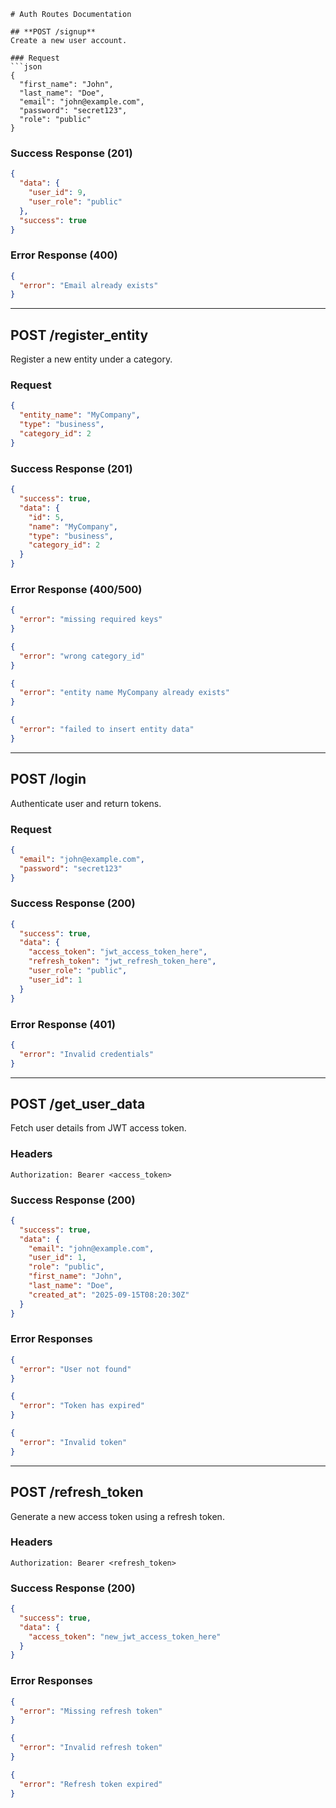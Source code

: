 
````
# Auth Routes Documentation

## **POST /signup**
Create a new user account.

### Request
```json
{
  "first_name": "John",
  "last_name": "Doe",
  "email": "john@example.com",
  "password": "secret123",
  "role": "public"
}
````

### Success Response (201)

```json
{
  "data": {
    "user_id": 9,
    "user_role": "public"
  },
  "success": true
}

```

### Error Response (400)

```json
{
  "error": "Email already exists"
}
```

---

## **POST /register\_entity**

Register a new entity under a category.

### Request

```json
{
  "entity_name": "MyCompany",
  "type": "business",
  "category_id": 2
}
```

### Success Response (201)

```json
{
  "success": true,
  "data": {
    "id": 5,
    "name": "MyCompany",
    "type": "business",
    "category_id": 2
  }
}
```

### Error Response (400/500)

```json
{
  "error": "missing required keys"
}
```

```json
{
  "error": "wrong category_id"
}
```

```json
{
  "error": "entity name MyCompany already exists"
}
```

```json
{
  "error": "failed to insert entity data"
}
```

---

## **POST /login**

Authenticate user and return tokens.

### Request

```json
{
  "email": "john@example.com",
  "password": "secret123"
}
```

### Success Response (200)

```json
{
  "success": true,
  "data": {
    "access_token": "jwt_access_token_here",
    "refresh_token": "jwt_refresh_token_here",
    "user_role": "public",
    "user_id": 1
  }
}
```

### Error Response (401)

```json
{
  "error": "Invalid credentials"
}
```

---

## **POST /get\_user\_data**

Fetch user details from JWT access token.

### Headers

```
Authorization: Bearer <access_token>
```

### Success Response (200)

```json
{
  "success": true,
  "data": {
    "email": "john@example.com",
    "user_id": 1,
    "role": "public",
    "first_name": "John",
    "last_name": "Doe",
    "created_at": "2025-09-15T08:20:30Z"
  }
}
```

### Error Responses

```json
{
  "error": "User not found"
}
```

```json
{
  "error": "Token has expired"
}
```

```json
{
  "error": "Invalid token"
}
```

---

## **POST /refresh\_token**

Generate a new access token using a refresh token.

### Headers

```
Authorization: Bearer <refresh_token>
```

### Success Response (200)

```json
{
  "success": true,
  "data": {
    "access_token": "new_jwt_access_token_here"
  }
}
```

### Error Responses

```json
{
  "error": "Missing refresh token"
}
```

```json
{
  "error": "Invalid refresh token"
}
```

```json
{
  "error": "Refresh token expired"
}
```

